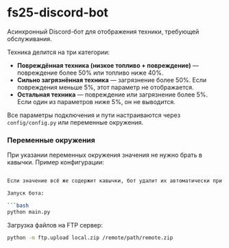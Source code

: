 fs25-discord-bot
=================

Асинхронный Discord-бот для отображения техники, требующей обслуживания.

Техника делится на три категории:

* **Повреждённая техника (низкое топливо + повреждение)** — повреждение более 50% или топливо ниже 40%.
* **Сильно загрязнённая техника** — загрязнение более 50%. Если повреждения меньше 5%, этот параметр не отображается.
* **Остальная техника** — повреждение или загрязнение более 5%. Если один из параметров ниже 5%, он не выводится.

Все параметры подключения и пути настраиваются через `config/config.py` или переменные окружения.

### Переменные окружения

При указании переменных окружения значения не нужно брать в кавычки. Пример конфигурации:

```bash

Если значение всё же содержит кавычки, бот удалит их автоматически при загрузке настроек.

Запуск бота:

```bash
python main.py
```

Загрузка файлов на FTP сервер:

```bash
python -m ftp.upload local.zip /remote/path/remote.zip
```
